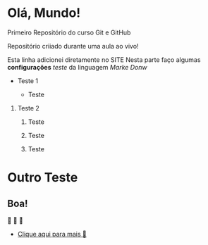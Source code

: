 # Olá, Mundo!
 Primeiro Repositório do curso Git e GitHub

 Repositório criiado durante uma aula ao vivo!
 
 Esta linha adicionei diretamente no SITE
 Nesta parte faço algumas **configurações** *teste* da linguagem _Marke Donw_
 
 * Teste 1
 
    * Teste
    
  1. Teste 2
  
     1. Teste
     
     1. Teste
     
     1. Teste
     
 # Outro Teste
 
 ## Boa!
 
 💚 
 💚
 💚
 
 - [Clique aqui para mais 💚](https://github.com/agtonclemente)
 
 
